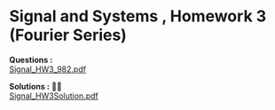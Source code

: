 # Signal and Systems , Homework 3  (Fourier Series)

**Questions :**   
<a href="https://github.com/BitterOcean/IUT/files/4571492/Signal_HW3_982.pdf">Signal_HW3_982.pdf</a>  



**Solutions :** :metal::sunglasses:   
[Signal_HW3Solution.pdf](https://github.com/BitterOcean/IUT/files/4571493/Signal_HW3Solution.pdf)  

